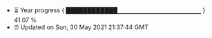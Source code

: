 - ⏳ Year progress { ████████████▁▁▁▁▁▁▁▁▁▁▁▁▁▁▁▁▁▁ } 41.07 %
- ⏰ Updated on Sun, 30 May 2021 21:37:44 GMT

